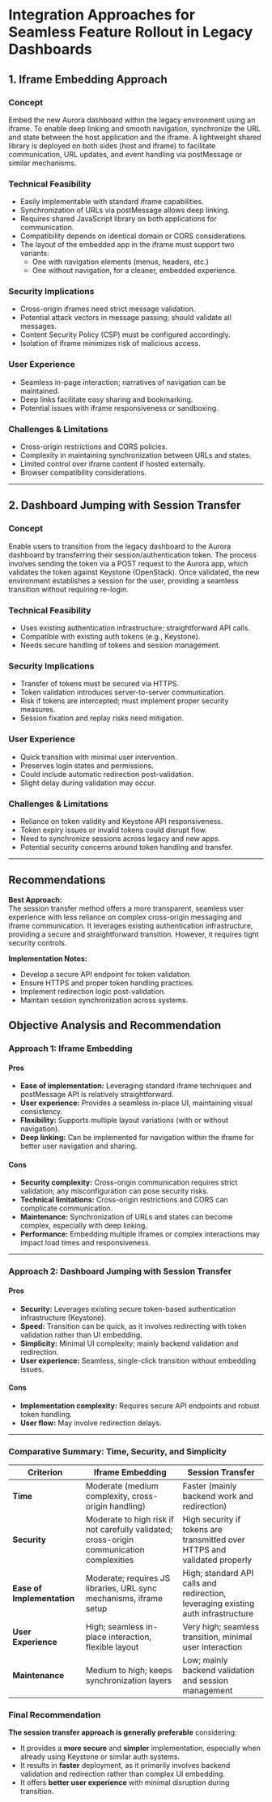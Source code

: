 # Integration Approaches for Seamless Feature Rollout in Legacy Dashboards

## 1. Iframe Embedding Approach

### Concept
Embed the new Aurora dashboard within the legacy environment using an iframe. To enable deep linking and smooth navigation, synchronize the URL and state between the host application and the iframe. A lightweight shared library is deployed on both sides (host and iframe) to facilitate communication, URL updates, and event handling via postMessage or similar mechanisms.

### Technical Feasibility
- Easily implementable with standard iframe capabilities.
- Synchronization of URLs via postMessage allows deep linking.
- Requires shared JavaScript library on both applications for communication.
- Compatibility depends on identical domain or CORS considerations.
- The layout of the embedded app in the iframe must support two variants:
  - One with navigation elements (menus, headers, etc.)
  - One without navigation, for a cleaner, embedded experience.

### Security Implications
- Cross-origin iframes need strict message validation.
- Potential attack vectors in message passing; should validate all messages.
- Content Security Policy (CSP) must be configured accordingly.
- Isolation of iframe minimizes risk of malicious access.

### User Experience
- Seamless in-page interaction; narratives of navigation can be maintained.
- Deep links facilitate easy sharing and bookmarking.
- Potential issues with iframe responsiveness or sandboxing.

### Challenges & Limitations
- Cross-origin restrictions and CORS policies.
- Complexity in maintaining synchronization between URLs and states.
- Limited control over iframe content if hosted externally.
- Browser compatibility considerations.

---

## 2. Dashboard Jumping with Session Transfer

### Concept
Enable users to transition from the legacy dashboard to the Aurora dashboard by transferring their session/authentication token. The process involves sending the token via a POST request to the Aurora app, which validates the token against Keystone (OpenStack). Once validated, the new environment establishes a session for the user, providing a seamless transition without requiring re-login.

### Technical Feasibility
- Uses existing authentication infrastructure; straightforward API calls.
- Compatible with existing auth tokens (e.g., Keystone).
- Needs secure handling of tokens and session management.

### Security Implications
- Transfer of tokens must be secured via HTTPS.
- Token validation introduces server-to-server communication.
- Risk if tokens are intercepted; must implement proper security measures.
- Session fixation and replay risks need mitigation.

### User Experience
- Quick transition with minimal user intervention.
- Preserves login states and permissions.
- Could include automatic redirection post-validation.
- Slight delay during validation may occur.

### Challenges & Limitations
- Reliance on token validity and Keystone API responsiveness.
- Token expiry issues or invalid tokens could disrupt flow.
- Need to synchronize sessions across legacy and new apps.
- Potential security concerns around token handling and transfer.

---

## Recommendations

**Best Approach:**  
The session transfer method offers a more transparent, seamless user experience with less reliance on complex cross-origin messaging and iframe communication. It leverages existing authentication infrastructure, providing a secure and straightforward transition. However, it requires tight security controls.

**Implementation Notes:**  
- Develop a secure API endpoint for token validation.
- Ensure HTTPS and proper token handling practices.
- Implement redirection logic post-validation.
- Maintain session synchronization across systems.

## Objective Analysis and Recommendation

### Approach 1: Iframe Embedding

#### Pros
- **Ease of implementation:** Leveraging standard iframe techniques and postMessage API is relatively straightforward.
- **User experience:** Provides a seamless in-place UI, maintaining visual consistency.
- **Flexibility:** Supports multiple layout variations (with or without navigation).
- **Deep linking:** Can be implemented for navigation within the iframe for better user navigation and sharing.

#### Cons
- **Security complexity:** Cross-origin communication requires strict validation; any misconfiguration can pose security risks.
- **Technical limitations:** Cross-origin restrictions and CORS can complicate communication.
- **Maintenance:** Synchronization of URLs and states can become complex, especially with deep linking.
- **Performance:** Embedding multiple iframes or complex interactions may impact load times and responsiveness.

---

### Approach 2: Dashboard Jumping with Session Transfer

#### Pros
- **Security:** Leverages existing secure token-based authentication infrastructure (Keystone).
- **Speed:** Transition can be quick, as it involves redirecting with token validation rather than UI embedding.
- **Simplicity:** Minimal UI complexity; mainly backend validation and redirection.
- **User experience:** Seamless, single-click transition without embedding issues.

#### Cons
- **Implementation complexity:** Requires secure API endpoints and robust token handling.
- **User flow:** May involve redirection delays.

---

### Comparative Summary: Time, Security, and Simplicity

| Criterion       | Iframe Embedding                      | Session Transfer                        |
|----------------|---------------------------------------|----------------------------------------|
| **Time**       | Moderate (medium complexity, cross-origin handling) | Faster (mainly backend work and redirection) |
| **Security**   | Moderate to high risk if not carefully validated; cross-origin communication complexities | High security if tokens are transmitted over HTTPS and validated properly |
| **Ease of Implementation** | Moderate; requires JS libraries, URL sync mechanisms, iframe setup | High; standard API calls and redirection, leveraging existing auth infrastructure |
| **User Experience** | High; seamless in-place interaction, flexible layout | Very high; seamless transition, minimal user interaction |
| **Maintenance** | Medium to high; keeps synchronization layers | Low; mainly backend validation and session management |

### Final Recommendation

**The session transfer approach is generally preferable** considering:

- It provides a **more secure** and **simpler** implementation, especially when already using Keystone or similar auth systems.
- It results in **faster** deployment, as it primarily involves backend validation and redirection rather than complex UI embedding.
- It offers **better user experience** with minimal disruption during transition.


